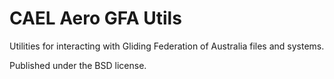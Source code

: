 # CAEL Aero GFA Utils

Utilities for interacting with Gliding Federation of Australia files and systems. 

Published under the BSD license. 

